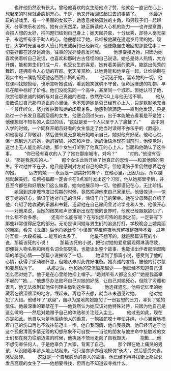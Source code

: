 　　也许他仍然没有长大。曾经他喜欢的女生给他点了赞，他就会一直记在心上，想起来的时候就会感到开心。于是，他又开始回忆起过去的事情了。
　　他最近玩的游戏里，有一个美丽的女孩子，她愿意接纳孤独的主角，和男孩子们一起聊天、分享快乐和苦恼。她有点天然呆，缺乏解读他人心机的能力——也许是意图，会把人想的太好，把问题归结到自己身上；她天赋异禀，十分优秀，却待人毫无架子，永远怀有乐于助人的心。他便想起了她，已经被他藏在遥远岁月里的她。现在，大学时光里与恋人签订的忠诚契约已经解除，他便能自由地回想那些往事；一切美好都在逐渐远离他，往事的光亮便愈发闪耀。
　　他想要接近她，只因为她喜欢笑着听自己说话，也喜欢和那时古古怪怪的自己说话。她总是待人热情，大方开朗，能和男生们打成一片，也受女生的喜爱。她有着美丽的歌声，能跳出优秀的舞蹈，还拥有令人心动的容颜。老天爷赏脸，让她竟能和他坐在一起，让维纳斯在现实中的一隅能照亮他这西西弗斯的前路。
　　他沉迷于她，喜欢她的一切。他在课间找她搭话，也乐意听她说话，看到她笑就魂不守舍。但命运赠送的礼物，早已在暗中标好了价格。他们没能去同一个高中，甚至同一个城市。但她认可了他，欣赏他那忠诚的倾听与对自己真诚的态度，依然在QQ上与他无话不聊。
　　他从没敢说过自己那句真正的心里话，也不知道她是否已经有心上人，只是默默地充当一个最佳听众，努力维护着和她的闺蜜关系。他感到很满足——直到他发现，只是路过一个长发且高高瘦瘦的女生，他便会回过头去，出于本能地去看看是不是她；他便想起不知名的人说过的话，“这就是爱一个人以至于入了魔怔了。”
　　高中刚入学的时候，一个同样开朗且好看的女生借走了他当时读得不亦乐乎的《爵迹》，和他聊起了郭敬明，然后便有意无意地开始暗示自己，她对他有好感。他动心过，但一想到远方的她，她的容貌、神态和声音，她的话语浮现在眼前时，他便觉得，这世上无人能比得过她。那个女生打听到了他真正的心上人，当面和他确认了这件事。
　　“你已经有喜欢的人了？她在那座城市，对吗？”
　　“对的。”他没有否认，“那是我喜欢的人。”
　　那个女生此后开始了她真正的恋情——和其他班的男生。不过他并不在乎，他只是感谢对方对自己的欣赏，但他满脑子里仍然想着远方的她。
　　远方的她——永远是一副美好的样子，在他心里。正因为远，所以越想就越美好。任何祝福都一定会卡在0点准时发出这个习惯，他从她那里学到，并且至今都在和好朋友们这么做着。她向他展示的一切，他都谨记在心，无比珍惜。
　　她回到这座城市度过假期的时候，竟然欢迎他来自己家里玩。他很惊讶——惊讶于她的好心，惊讶于她对自己的信任，惊讶于自己的荣幸。她在父母面前介绍了他，介绍了她收藏的乐器和书籍，还留他在自己房间里讨论学业和人生。他很开心——对他来说，当她的微笑和声音重新出现在他的世界时，他就已经飘飘欲仙了，什么都不会多想。
　　还有什么能写呢？在写出那可怖的悲剧之前，一定要写下那些非常值得纪念的部分。无论是课间她与男生们的追追打打，学校晚会上她美丽的舞蹈，看完《龙族》后他将她比作“小怪兽”整夜整夜地想整夜整夜睡不着，过年时互赠一大段祝福……能写的太多了。
　　他最不想写的，就是那篇该死的小说，那篇该死的小说！
　　那篇该死的小说，把他对她的爱意展现得淋漓尽致，即便将人物名称和所有名词全部更换，也能读出整个故事，也能读出作者那阴湿晦暗的单恋心情——那篇小说摧毁了一切。
　　她读到了那篇小说，感受到了他的心情，获得了感动和怀念，但她从未对此做好准备。她真诚的友情，被他的荷尔蒙和妄想玷污了。
　　从那之后，他和她的交流越来越少——他已经不知道自己该怎么面对她了。他于是在心里给她扣上帽子。“她对所有人都这么好”“她是我高攀不起的”“她……”他想尽办法败坏自己对她的好感，让自己对她死心，但除了污蔑和谎言，他无法找到其他任何理由做到这件事。
　　他选择遗忘。他将记忆里的她藏着在很深很深的地方，埋起来，再也不去想，就当从未遇见过她。
　　他对她犯了大错。他破坏了“默契”，自以为是地向她施加了一份妄想的压力，辜负了她的信任。他最深重的罪孽在于——他竟然认为她应该对他特殊对待，只因为他自己是这么做的——然后对她赠予自己的体贴和关注贬入尘土。
　　他过去如此，现在亦是如此。他自以为是地拒绝他人的善意，一朝被蛇咬十年怕井绳，小心翼翼地捂着自己的伤口再也不敢往前迈出一步。他自我同情，他自我感动。他已经沉迷于他这个孤傲清高多情无缘的幻想形象不可自拔——当他的朋友与他生命中接触过的女士们都在努力往前迈进的时候，他执迷不悟地走向了自我毁灭。
　　抱歉……他不想伤害任何人。于是他辜负了大家，背离了自己。
　　那个蹲在地上痛哭的男孩，从没随着年龄从地上站起来。他只是亦步亦趋地模仿“长大”，然后感受失去，感受破碎。
　　这就是一个自我感动的男人的故事。他已经不再寻找街上那些长发且高瘦的女生了——他想要寻找，但再也不知道该寻找什么。
<!-- ##{"timestamp":1680875854}## -->